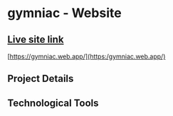 # gymniac - Website

## [Live site link](https://gymniac.web.app/)

[https://gymniac.web.app/](https:/gymniac.web.app/)

## Project Details



## Technological Tools


